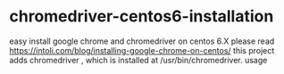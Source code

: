 # chromedriver-centos6-installation
easy install google chrome  and chromedriver  on  centos 6.X
please read  https://intoli.com/blog/installing-google-chrome-on-centos/
this project adds chromedriver  ,  which  is  installed at /usr/bin/chromedriver.
usage 
